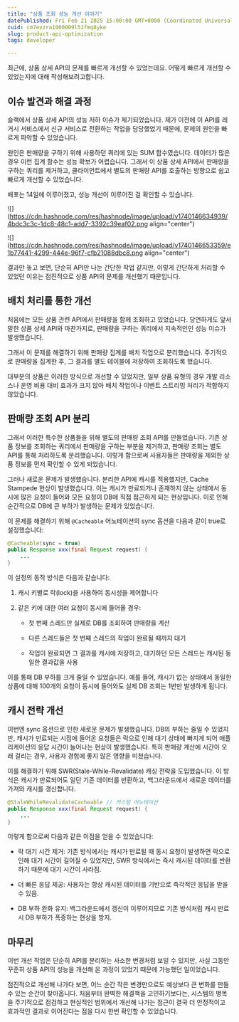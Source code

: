 ```yaml
---
title: "상품 조회 성능 개선 이야기"
datePublished: Fri Feb 21 2025 15:00:00 GMT+0000 (Coordinated Universal Time)
cuid: cm7evzra1000009l51fmq8yke
slug: product-api-optimization
tags: developer

---
```


최근에, 상품 상세 API의 문제를 빠르게 개선할 수 있었는데요. 어떻게 빠르게 개선할 수 있었는지에 대해 작성해보려고합니다.

## 이슈 발견과 해결 과정

슬랙에서 상품 상세 API의 성능 저하 이슈가 제기되었습니다. 제가 이전에 이 API를 레거시 서비스에서 신규 서비스로 전환하는 작업을 담당했었기 때문에, 문제의 원인을 빠르게 파악할 수 있었습니다.

원인은 판매량을 구하기 위해 사용하던 쿼리에 있는 SUM 함수였습니다. 데이터가 많은 경우 이런 집계 함수는 성능 확보가 어렵습니다. 그래서 이 상품 상세 API에서 판매량을 구하는 쿼리를 제거하고, 클라이언트에서 별도의 판매량 API를 호출하는 방향으로 쉽고 빠르게 개선할 수 있었습니다.

배포는 14일에 이루어졌고, 성능 개선이 이루어진 걸 확인할 수 있습니다.

![](https://cdn.hashnode.com/res/hashnode/image/upload/v1740146634939/4bdc3c3c-1dc8-48c1-add7-3392c39eaf02.png align="center")

![](https://cdn.hashnode.com/res/hashnode/image/upload/v1740146653359/e1b77441-4299-444e-96f7-cfb21088dbc8.png align="center")

결과만 놓고 보면, 단순히 API만 나눈 간단한 작업 같지만, 이렇게 간단하게 처리할 수 있었던 이유는 점진적으로 상품 API의 문제를 개선했기 때문입니다.

## 배치 처리를 통한 개선

처음에는 모든 상품 관련 API에서 판매량을 함께 조회하고 있었습니다. 당연하게도 앞서 말한 상품 상세 API와 마찬가지로, 판매량을 구하는 쿼리에서 지속적인인 성능 이슈가 발생했습니다.

그래서 이 문제를 해결하기 위해 판매량 집계를 배치 작업으로 분리했습니다. 주기적으로 판매량을 집계한 후, 그 결과를 별도 테이블에 저장하여 조회하도록 했습니다.

대부분의 상품은 이러한 방식으로 개선할 수 있었지만, 일부 상품 유형의 경우 개발 리소스나 운영 비용 대비 효과가 크지 않아 배치 작업이나 이벤트 스트리밍 처리가 적합하지 않았습니다.

## 판매량 조회 API 분리

그래서 이러한 특수한 상품들을 위해 별도의 판매량 조회 API를 만들었습니다. 기존 상품 정보를 조회하는 쿼리에서 판매량을 구하는 부분을 제거하고, 판매량 조회는 별도 API를 통해 처리하도록 분리했습니다. 이렇게 함으로써 사용자들은 판매량을 제외한 상품 정보를 먼저 확인할 수 있게 되었습니다.

그러나 새로운 문제가 발생했습니다. 분리한 API에 캐시를 적용했지만, Cache Stampede 현상이 발생했습니다. 이는 캐시가 만료되거나 존재하지 않는 상태에서 동시에 많은 요청이 들어와 모든 요청이 DB에 직접 접근하게 되는 현상입니다. 이로 인해 순간적으로 DB에 큰 부하가 발생하는 문제가 있었습니다.

이 문제를 해결하기 위해 `@Cacheable` 어노테이션의 sync 옵션을 다음과 같이 true로 설정했습니다:

```java
@Cacheable(sync = true)
public Response xxx(final Request request) {
    ...
}
```

이 설정의 동작 방식은 다음과 같습니다:

1. 캐시 키별로 락(lock)을 사용하여 동시성을 제어합니다
    
2. 같은 키에 대한 여러 요청이 동시에 들어올 경우:
    
    * 첫 번째 스레드만 실제로 DB를 조회하여 판매량을 계산
        
    * 다른 스레드들은 첫 번째 스레드의 작업이 완료될 때까지 대기
        
    * 작업이 완료되면 그 결과를 캐시에 저장하고, 대기하던 모든 스레드는 캐시된 동일한 결과값을 사용
        

이를 통해 DB 부하를 크게 줄일 수 있었습니다. 예를 들어, 캐시가 없는 상태에서 동일한 상품에 대해 100개의 요청이 동시에 들어와도 실제 DB 조회는 1번만 발생하게 됩니다.

## 캐시 전략 개선

이번엔 sync 옵션으로 인한 새로운 문제가 발생했습니다. DB의 부하는 줄일 수 있었지만, 캐시가 만료되는 시점에 들어온 요청들은 락으로 인해 대기 상태에 빠지게 되어 애플리케이션의 응답 시간이 늘어나는 현상이 발생했습니다. 특히 판매량 계산에 시간이 오래 걸리는 경우, 사용자 경험에 좋지 않은 영향을 미쳤습니다.

이를 해결하기 위해 SWR(Stale-While-Revalidate) 캐싱 전략을 도입했습니다. 이 방식은 캐시가 만료되어도 일단 기존 데이터를 반환하고, 백그라운드에서 새로운 데이터를 가져와 캐시를 갱신합니다.

```java
@StaleWhileRevalidateCacheable // 커스텀 어노테이션
public Response xxx(final Request request) {
    ...
}
```

이렇게 함으로써 다음과 같은 이점을 얻을 수 있었습니다:

* 락 대기 시간 제거: 기존 방식에서는 캐시가 만료될 때 동시 요청이 발생하면 락으로 인해 대기 시간이 길어질 수 있었지만, SWR 방식에서는 즉시 캐시된 데이터를 반환하기 때문에 대기 시간이 사라짐.
    
* 더 빠른 응답 제공: 사용자는 항상 캐시된 데이터를 기반으로 즉각적인 응답을 받을 수 있음.
    
* DB 부하 완화 유지: 백그라운드에서 갱신이 이루어지므로 기존 방식처럼 캐시 만료 시 DB 부하가 폭증하는 현상을 방지.
    

## 마무리

이번 개선 작업은 단순히 API를 분리하는 사소한 변경처럼 보일 수 있지만, 사실 그동안 꾸준히 상품 API의 성능을 개선해 온 과정이 있었기 때문에 가능했던 일이었습니다.

점진적으로 개선해 나가다 보면, 어느 순간 작은 변경만으로도 예상보다 큰 변화를 만들 수 있는 순간이 찾아옵니다. 처음부터 완벽한 해결책을 고민하기보다는, 시스템의 병목을 주기적으로 점검하고 현실적인 범위에서 개선해 나가는 접근이 결국 더 안정적이고 효과적인 결과로 이어진다는 점을 다시 한번 확인할 수 있었습니다.